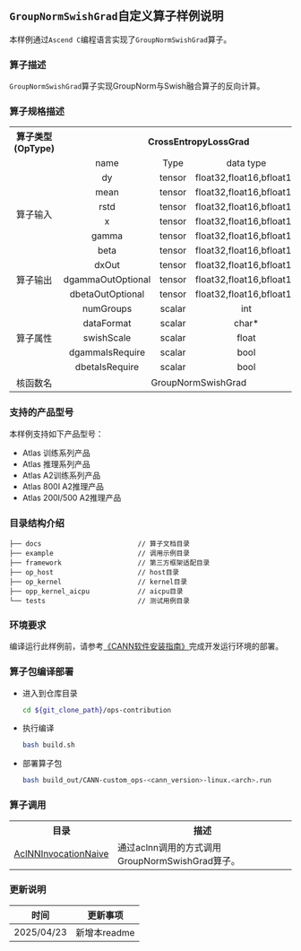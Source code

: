 ## `GroupNormSwishGrad`自定义算子样例说明 
本样例通过`Ascend C`编程语言实现了`GroupNormSwishGrad`算子。

### 算子描述
`GroupNormSwishGrad`算子实现GroupNorm与Swish融合算子的反向计算。

### 算子规格描述

<table>
<tr><th align="center">算子类型(OpType)</th><th colspan="4" align="center">CrossEntropyLossGrad</th></tr> 
<tr><td align="center"> </td><td align="center">name</td><td align="center">Type</td><td align="center">data type</td><td align="center">format</td></tr>  
<tr><td rowspan="7" align="center">算子输入</td>

<tr><td align="center">dy</td><td align="center">tensor</td><td align="center">float32,float16,bfloat16</td><td align="center">ND</td></tr>  

<tr><td align="center">mean</td><td align="center">tensor</td><td align="center">float32,float16,bfloat16</td><td align="center">ND</td></tr> 

<tr><td align="center">rstd</td><td align="center">tensor</td><td align="center">float32,float16,bfloat16</td><td align="center">ND</td></tr> 

<tr><td align="center">x</td><td align="center">tensor</td><td align="center">float32,float16,bfloat16</td><td align="center">ND</td></tr>

<tr><td align="center">gamma</td><td align="center">tensor</td><td align="center">float32,float16,bfloat16</td><td align="center">ND</td></tr>

<tr><td align="center">beta</td><td align="center">tensor</td><td align="center">float32,float16,bfloat16</td><td align="center">ND</td></tr>

<tr><td rowspan="4" align="center">算子输出</td>

<tr><td align="center">dxOut</td><td align="center">tensor</td><td align="center">float32,float16,bfloat16</td><td align="center">ND</td></tr>

<tr><td align="center">dgammaOutOptional</td><td align="center">tensor</td><td align="center">float32,float16,bfloat16</td><td align="center">ND</td></tr>

<tr><td align="center">dbetaOutOptional</td><td align="center">tensor</td><td align="center">float32,float16,bfloat16</td><td align="center">ND</td></tr>

<tr><td rowspan="6" align="center">算子属性</td>
<tr><td align="center">numGroups</td><td align="center">scalar</td><td align="center">int</td><td align="center">-</td></tr>
<tr><td align="center">dataFormat</td><td align="center">scalar</td><td align="center">char*</td><td align="center">-</td></tr>
<tr><td align="center">swishScale</td><td align="center">scalar</td><td align="center">float</td><td align="center">-</td></tr>
<tr><td align="center">dgammaIsRequire</td><td align="center">scalar</td><td align="center">bool</td><td align="center">-</td></tr>
<tr><td align="center">dbetaIsRequire</td><td align="center">scalar</td><td align="center">bool</td><td align="center">-</td></tr>

<tr><td rowspan="1" align="center">核函数名</td><td colspan="4" align="center">GroupNormSwishGrad</td></tr>
</table>

### 支持的产品型号
本样例支持如下产品型号：
- Atlas 训练系列产品
- Atlas 推理系列产品
- Atlas A2训练系列产品
- Atlas 800I A2推理产品
- Atlas 200I/500 A2推理产品

### 目录结构介绍
```
├── docs                        // 算子文档目录
├── example                     // 调用示例目录
├── framework                   // 第三方框架适配目录
├── op_host                     // host目录
├── op_kernel                   // kernel目录
├── opp_kernel_aicpu            // aicpu目录
└── tests                       // 测试用例目录
```

### 环境要求
编译运行此样例前，请参考[《CANN软件安装指南》](https://hiascend.com/document/redirect/CannCommunityInstSoftware)完成开发运行环境的部署。

### 算子包编译部署
  - 进入到仓库目录

    ```bash
    cd ${git_clone_path}/ops-contribution
    ```

  - 执行编译

    ```bash
    bash build.sh
    ```

  - 部署算子包

    ```bash
    bash build_out/CANN-custom_ops-<cann_version>-linux.<arch>.run
    ```
### 算子调用
<table>
    <th>目录</th><th>描述</th>
    <tr>
        <td><a href="./examples/AclNNInvocationNaive"> AclNNInvocationNaive</td><td>通过aclnn调用的方式调用GroupNormSwishGrad算子。</td>
    </tr>
</table>

### 更新说明
| 时间 | 更新事项 |
|----|------|
| 2025/04/23 | 新增本readme |
